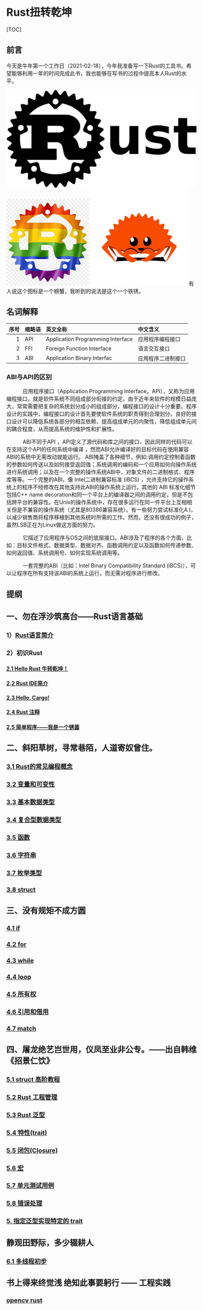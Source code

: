 # Rust扭转乾坤

[TOC]

## 前言
今天是牛年第一个工作日（2021-02-18），今年我准备写一下Rust的工具书。希望能够利用一年的时间完成此书，我也能够在写书的过程中提高本人Rust的水平。

![logo](./logo.png)
![logo](./logo.jpeg)
![logo_rust](./logo_rust.png)
有人说这个图标是一个螃蟹，我听到的说法是这个一个铁锈。

## 名词解释
|序号|缩略语|英文全称|中文含义|
|--:|:--|:--|:--|
|1|API|Application Programming Interface|应用程序编程接口|
|2|FFI|Foreign Function Interface|语言交互接口|
|3|ABI|Application Binary Interfac|应用程序二进制接口|

### ABI与API的区别

&nbsp;&nbsp; &nbsp; &nbsp; &nbsp; &nbsp;  应用程序接口（Application Programming Interface，API），又称为应用编程接口，就是软件系统不同组成部分衔接的约定。由于近年来软件的规模日益庞大，常常需要把复杂的系统划分成小的组成部分，编程接口的设计十分重要。程序设计的实践中，编程接口的设计首先要使软件系统的职责得到合理划分。良好的接口设计可以降低系统各部分的相互依赖，提高组成单元的内聚性，降低组成单元间的耦合程度，从而提高系统的维护性和扩展性。

&nbsp;&nbsp; &nbsp; &nbsp; &nbsp; &nbsp; ABI不同于API ，API定义了源代码和库之间的接口，因此同样的代码可以在支持这个API的任何系统中编译 ，然而ABI允许编译好的目标代码在使用兼容ABI的系统中无需改动就能运行。 ABI掩盖了各种细节，例如:调用约定控制着函数的参数如何传送以及如何接受返回值；系统调用的编码和一个应用如何向操作系统进行系统调用；以及在一个完整的操作系统ABI中，对象文件的二进制格式、程序库等等。一个完整的ABI，像 Intel二进制兼容标准 (iBCS) ，允许支持它的操作系统上的程序不经修改在其他支持此ABI的操作系统上运行。其他的 ABI 标准化细节包括C++ name decoration和同一个平台上的编译器之间的调用约定，但是不包括跨平台的兼容性。在Unix的操作系统中，存在很多运行在同一件平台上互相相关但是不兼容的操作系统（尤其是80386兼容系统）。有一些努力尝试标准化A I，以减少销售商将程序移植到其他系统时所需的工作。然而，还没有很成功的例子，虽然LSB正在为Linux做这方面的努力。

 &nbsp;&nbsp; &nbsp; &nbsp; &nbsp; &nbsp; 它描述了应用程序与OS之间的底层接口。ABI涉及了程序的各个方面，比如：目标文件格式、数据类型、数据对齐、函数调用约定以及函数如何传递参数、如何返回值、系统调用号、如何实现系统调用等。
 
  &nbsp;&nbsp; &nbsp; &nbsp; &nbsp; &nbsp; 一套完整的ABI（比如：Intel Binary Compatibility Standard (iBCS)），可以让程序在所有支持该ABI的系统上运行，而无需对程序进行修改。

## 提纲
## 一、勿在浮沙筑高台——Rust语言基础 
### 1）[Rust语言简介](books/01.md) 

### 2）初识Rust
#### [2.1 Hello Rust 牛转乾坤！](books/02.md) 

#### [2.2 Rust IDE简介](books/03.md) 

#### [2.3 Hello, Cargo!](books/04.md) 

#### [2.4 Rust 注释](books/05.md) 

#### [2.5 简单程序——我是一个锈菌](books/06.md) 

## 二、斜阳草树，寻常巷陌，人道寄奴曾住。

### [3.1 Rust的常见编程概念](books/3.1.md)

### [3.2 变量和可变性](books/3.2.md)

### [3.3 基本数据类型](books/3.3.md)

### [3.4 复合型数据类型](books/3.4.md)

### [3.5 函数](books/3.5.md)

### [3.6 字符串](books/3.6.md)

### [3.7 枚举类型](books/3.7.md)

### [3.8 struct](books/3.8.md)

## 三、没有规矩不成方圆

### [4.1 if](books/4.1.md)

### [4.2 for](books/4.2.md)

### [4.3 while](books/4.3.md)

### [4.4 loop](books/4.4.md)

### [4.5 所有权](books/4.5.md)

### [4.6 引用和借用](books/4.6.md)

### [4.7 match](books/4.7.md)

## 四、屠龙绝艺岂世用，仪凤至业非公专。——出自韩维《招景仁饮》

### [5.1 struct 高阶教程](books/5.1.md)

### [5.2 Rust 工程管理](books/5.2.md)

### [5.3 Rust 泛型](books/5.3.md)

### [5.4 特性(trait)](books/5.4.md)

### [5.5 闭包(Closure)](books/5.5.md)

### [5.6  宏](books/5.6.md)


### [5.7  单元测试用例](books/5.7.md)


### [5.8  错误处理](books/5.8.md)

### [5. 指定泛型实现特定的 trait](books/5..md)

## 静观田野际，多少辍耕人

### [6.1 多线程初步](books/6.1.md)
## 书上得来终觉浅 绝知此事要躬行 —— 工程实践

### [opencv rust](books/project_opencv-rust.md)
